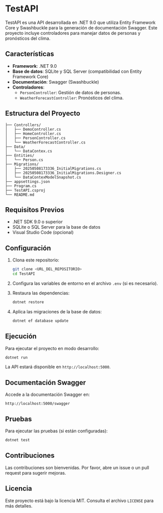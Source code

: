 # TestAPI

TestAPI es una API desarrollada en .NET 9.0 que utiliza Entity Framework Core y Swashbuckle para la generación de documentación Swagger. Este proyecto incluye controladores para manejar datos de personas y pronósticos del clima.

## Características

- **Framework**: .NET 9.0
- **Base de datos**: SQLite y SQL Server (compatibilidad con Entity Framework Core)
- **Documentación**: Swagger (Swashbuckle)
- **Controladores**:
  - `PersonController`: Gestión de datos de personas.
  - `WeatherForecastController`: Pronósticos del clima.

## Estructura del Proyecto

```
├── Controllers/
│   ├── DemoController.cs
│   ├── HomeController.cs
│   ├── PersonController.cs
│   └── WeatherForecastController.cs
├── Data/
│   └── DataContex.cs
├── Entities/
│   └── Person.cs
├── Migrations/
│   ├── 20250508173336_InitialMigrations.cs
│   ├── 20250508173336_InitialMigrations.Designer.cs
│   └── DataContexModelSnapshot.cs
├── appsettings.json
├── Program.cs
├── TestAPI.csproj
└── README.md
```

## Requisitos Previos

- .NET SDK 9.0 o superior
- SQLite o SQL Server para la base de datos
- Visual Studio Code (opcional)

## Configuración

1. Clona este repositorio:
   ```bash
   git clone <URL_DEL_REPOSITORIO>
   cd TestAPI
   ```

2. Configura las variables de entorno en el archivo `.env` (si es necesario).

3. Restaura las dependencias:
   ```bash
   dotnet restore
   ```

4. Aplica las migraciones de la base de datos:
   ```bash
   dotnet ef database update
   ```

## Ejecución

Para ejecutar el proyecto en modo desarrollo:

```bash
dotnet run
```

La API estará disponible en `http://localhost:5000`.

## Documentación Swagger

Accede a la documentación Swagger en:

```
http://localhost:5000/swagger
```

## Pruebas

Para ejecutar las pruebas (si están configuradas):

```bash
dotnet test
```

## Contribuciones

Las contribuciones son bienvenidas. Por favor, abre un issue o un pull request para sugerir mejoras.

## Licencia

Este proyecto está bajo la licencia MIT. Consulta el archivo `LICENSE` para más detalles.
